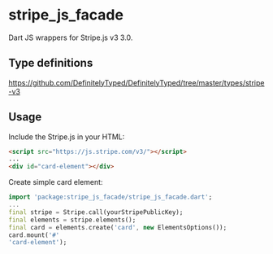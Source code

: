 # stripe_js_facade
Dart JS wrappers for Stripe.js v3 3.0.

## Type definitions
https://github.com/DefinitelyTyped/DefinitelyTyped/tree/master/types/stripe-v3

## Usage
Include the Stripe.js in your HTML:
```html
<script src="https://js.stripe.com/v3/"></script>
...
<div id="card-element"></div>
```

Create simple card element:
```dart
import 'package:stripe_js_facade/stripe_js_facade.dart';
...
final stripe = Stripe.call(yourStripePublicKey);
final elements = stripe.elements();
final card = elements.create('card', new ElementsOptions());
card.mount('#'
'card-element');
```